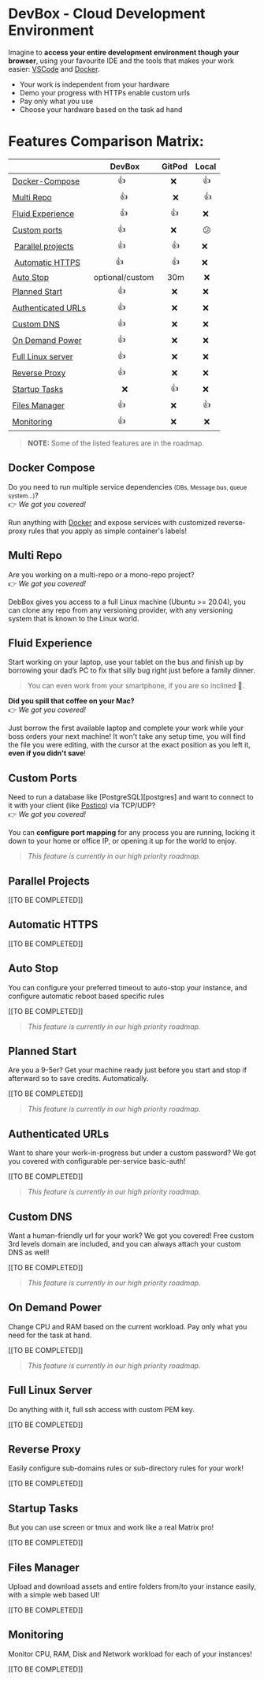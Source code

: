 # DevBox - Cloud Development Environment

Imagine to **access your entire development environment though your browser**, using your favourite IDE and the tools that makes your work easier: [VSCode][vscode] and [Docker][docker].

- Your work is independent from your hardware
- Demo your progress with HTTPs enable custom urls
- Pay only what you use
- Choose your hardware based on the task ad hand

# Features Comparison Matrix:

|                                           |      DevBox     | GitPod | Local |
| :---------------------------------------- | :-------------: | :----: | :---: |
| [Docker-Compose](#docker-compose)         |      👍         |  ❌    |   👍  |
| [Multi Repo](#multi-repo)                 |       👍        |   ❌   |   👍  |
| [Fluid Experience](#fluid-experience)     |       👍        |   👍   |  ❌   |
| [Custom ports](#custom-ports)             |      👍         |  ❌    |   😕  |
|  [Parallel projects](#parallel-projects)  |      👍         |   👍   |  ❌   |
|  [Automatic HTTPS](#automatic-https)      |     👍          |   👍   |  ❌   |
| [Auto Stop](#auto-stop)                   | optional/custom |   30m  |   ❌  |
| [Planned Start](#planned-start)           |      👍         |   ❌   |  ❌   |
| [Authenticated URLs](#authenticated-urls) |      👍         |   ❌   |  ❌   |
| [Custom DNS](#custom-dns)                 |      👍         |   ❌   |  ❌   |
| [On Demand Power](#on-demand-power)       |      👍         |   ❌   |  ❌   |
| [Full Linux server](#full-linux-server)   |      👍         |   ❌   |  ❌   |
| [Reverse Proxy](#reverse-proxy)           |      👍         |   ❌   |  ❌   |
| [Startup Tasks](#startup-tasks)           |        ❌       |   👍   |  ❌   |
| [Files Manager](#files-manager)           |      👍         |  ❌    |   👍  |
| [Monitoring](#monitoring)                 |      👍         |  ❌    |   ❌  |

> **NOTE:** Some of the listed features are in the roadmap.

## Docker Compose

Do you need to run multiple service dependencies <small>(DBs, Message bus, queue system...)</small>?  
👉 _We got you covered!_

Run anything with [Docker][docker] and expose services with customized reverse-proxy rules that you apply as simple container's labels!

## Multi Repo

Are you working on a multi-repo or a mono-repo project?  
👉 _We got you covered!_

DebBox gives you access to a full Linux machine (Ubuntu >= 20.04), you can clone any repo from any versioning provider, with any versioning system that is known to the Linux world.

## Fluid Experience

Start working on your laptop, use your tablet on the bus and finish up by borrowing your dad’s PC to fix that silly bug right just before a family dinner.

> You can even work from your smartphone, if you are so inclined 🤣.

**Did you spill that coffee on your Mac?**  
👉 _We got you covered!_

Just borrow the first available laptop and complete your work while your boss orders your next machine! It won't take any setup time, you will find the file you were editing, with the cursor at the exact position as you left it, **even if you didn't save**!

## Custom Ports

Need to run a database like [PostgreSQL][postgres] and want to connect to it with your client (like [Postico][postico]) via TCP/UDP?  
👉 _We got you covered!_

You can **configure port mapping** for any process you are running, locking it down to your home or office IP, or opening it up for the world to enjoy.

> _This feature is currently in our high priority roadmap._

## Parallel Projects

[[TO BE COMPLETED]]

## Automatic HTTPS

[[TO BE COMPLETED]]

## Auto Stop

You can configure your preferred timeout to auto-stop your instance, and configure automatic reboot based specific rules

[[TO BE COMPLETED]]

> _This feature is currently in our high priority roadmap._

## Planned Start

Are you a 9-5er? Get your machine ready just before you start and stop if afterward so to save credits. Automatically.

[[TO BE COMPLETED]]

> _This feature is currently in our high priority roadmap._

## Authenticated URLs

Want to share your work-in-progress but under a custom password? We got you covered with configurable per-service basic-auth!

[[TO BE COMPLETED]]

> _This feature is currently in our high priority roadmap._

## Custom DNS

Want a human-friendly url for your work? We got you covered! Free custom 3rd levels domain are included, and you can always attach your custom DNS as well!

[[TO BE COMPLETED]]

> _This feature is currently in our high priority roadmap._

## On Demand Power

Change CPU and RAM based on the current workload. Pay only what you need for the task at hand.

[[TO BE COMPLETED]]

> _This feature is currently in our high priority roadmap._

## Full Linux Server

Do anything with it, full ssh access with custom PEM key.

[[TO BE COMPLETED]]

## Reverse Proxy

Easily configure sub-domains rules or sub-directory rules for your work!

[[TO BE COMPLETED]]

## Startup Tasks

But you can use screen or tmux and work like a real Matrix pro!

[[TO BE COMPLETED]]

## Files Manager

Upload and download assets and entire folders from/to your instance easily, with a simple web based UI!

[[TO BE COMPLETED]]

## Monitoring

Monitor CPU, RAM, Disk and Network workload for each of your instances!

[[TO BE COMPLETED]]

[docker]: https://www.docker.com/
[vscode]: https://code.visualstudio.com/
[posgres]: https://www.postgresql.org/
[postico]: https://eggerapps.at/postico/
